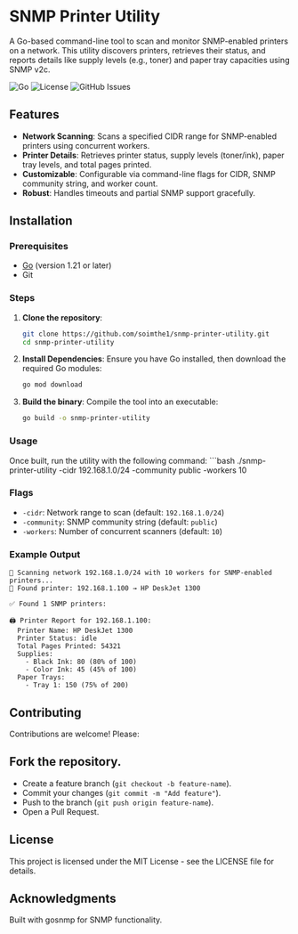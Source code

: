 # SNMP Printer Utility

A Go-based command-line tool to scan and monitor SNMP-enabled printers on a network. This utility discovers printers, retrieves their status, and reports details like supply levels (e.g., toner) and paper tray capacities using SNMP v2c.

![Go](https://img.shields.io/badge/Go-1.21-blue.svg)
![License](https://img.shields.io/badge/License-MIT-green.svg)
![GitHub Issues](https://img.shields.io/github/issues/soimthe1/snmp-printer-utility)

## Features

- **Network Scanning**: Scans a specified CIDR range for SNMP-enabled printers using concurrent workers.
- **Printer Details**: Retrieves printer status, supply levels (toner/ink), paper tray levels, and total pages printed.
- **Customizable**: Configurable via command-line flags for CIDR, SNMP community string, and worker count.
- **Robust**: Handles timeouts and partial SNMP support gracefully.

## Installation

### Prerequisites

- [Go](https://golang.org/dl/) (version 1.21 or later)
- Git

### Steps

1. **Clone the repository**:
   ```bash
   git clone https://github.com/soimthe1/snmp-printer-utility.git
   cd snmp-printer-utility
2. **Install Dependencies**: Ensure you have Go installed, then download the required Go modules:
   ```bash
   go mod download
3. **Build the binary**: Compile the tool into an executable:
   ```bash
   go build -o snmp-printer-utility


### Usage
Once built, run the utility with the following command:
    ```bash
./snmp-printer-utility -cidr 192.168.1.0/24 -community public -workers 10

### Flags

- `-cidr`: Network range to scan (default: `192.168.1.0/24`)
- `-community`: SNMP community string (default: `public`)
- `-workers`: Number of concurrent scanners (default: `10`)

### Example Output

```plaintext
🔎 Scanning network 192.168.1.0/24 with 10 workers for SNMP-enabled printers...
🎯 Found printer: 192.168.1.100 → HP DeskJet 1300

✅ Found 1 SNMP printers:

🖨️ Printer Report for 192.168.1.100:
  Printer Name: HP DeskJet 1300
  Printer Status: idle
  Total Pages Printed: 54321
  Supplies:
    - Black Ink: 80 (80% of 100)
    - Color Ink: 45 (45% of 100)
  Paper Trays:
    - Tray 1: 150 (75% of 200)
```

## Contributing
Contributions are welcome! Please:

## Fork the repository.
- Create a feature branch (`git checkout -b feature-name`).
- Commit your changes (`git commit -m "Add feature"`).
- Push to the branch (`git push origin feature-name`).
- Open a Pull Request.


## License
This project is licensed under the MIT License - see the LICENSE file for details.


## Acknowledgments
Built with gosnmp for SNMP functionality.

